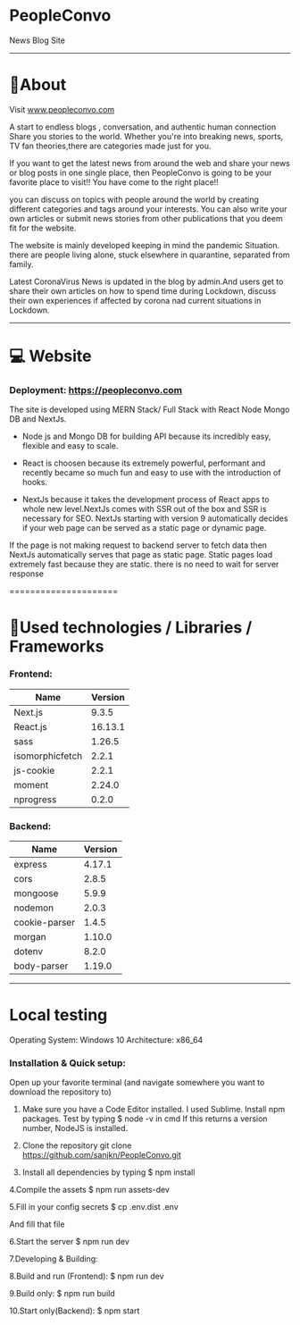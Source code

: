 # PeopleConvo
News Blog Site


--------------------

#  📌About

Visit www.peopleconvo.com 

A start to endless blogs , conversation, and authentic human connection Share you stories to the world. Whether you're into breaking news, sports, 
                                TV fan theories,there are categories made just for you.
                                
                                
If you want  to get the latest news from around the web and share your  news  or blog posts  in one single place, then PeopleConvo is going to be your favorite place to visit!! You have come to the right place!!


you can discuss on topics with people around the world  by creating different categories and tags around your interests. You can also write your own articles or submit news stories from other publications that you deem fit for the website.

The website is mainly developed keeping in mind the pandemic Situation. there are people living alone, stuck elsewhere in quarantine, separated from family.


Latest CoronaVirus News is updated in the blog by admin.And users get to share their own articles on how to spend time during Lockdown, discuss their own experiences if affected by corona nad current situations in Lockdown. 


----------------------------
# 💻 Website

###  Deployment:   https://peopleconvo.com

The site is developed using MERN Stack/ Full Stack with React Node Mongo DB and NextJs. 

* Node js and Mongo DB for building API because its incredibly easy, flexible and easy to scale.
* React is choosen  because its extremely powerful, performant and recently became so much fun and easy to use with the introduction of hooks.

* NextJs because it takes the development process of React apps to whole new level.NextJs comes with SSR out of the box and SSR is       necessary for SEO.
 NextJs starting with version 9 automatically decides if your web page can be served as a static page or dynamic page.

 If the page is not making request to backend server to fetch data then NextJs automatically serves that page as static page.
 Static pages load extremely fast because they are static. there is no need to wait for server response



=====================

 # 🔧Used technologies / Libraries / Frameworks
 
 ### Frontend:

| Name          | Version       |
| ------------- | ------------- |
| Next.js       | 9.3.5         |
| React.js      | 16.13.1       |
| sass          | 1.26.5        |
|isomorphicfetch| 2.2.1         |
|js-cookie      | 2.2.1         |
| moment        | 2.24.0        |
| nprogress     | 0.2.0         |

### Backend:

| Name          | Version       |
| ------------- | ------------- |
| express       | 4.17.1        |
| cors          | 2.8.5         |
| mongoose      | 5.9.9         |
|nodemon        | 2.0.3         |
|cookie-parser  | 1.4.5         |
| morgan        | 1.10.0        |
| dotenv        | 8.2.0         |
| body-parser   | 1.19.0        |


--------------------------------
#  Local testing

Operating System: Windows 10
Architecture: x86_64

### Installation & Quick setup:

Open up your favorite terminal (and navigate somewhere you want to download the repository to)

1. Make sure you have a Code Editor installed. I used Sublime. Install npm packages. Test by typing  $ node -v in cmd
If this returns a version number, NodeJS is installed.

2. Clone the repository 
git clone https://github.com/sanjkn/PeopleConvo.git

3. Install all dependencies by typing
$ npm install


4.Compile the assets
$ npm run assets-dev

5.Fill in your config secrets
$ cp .env.dist .env

And fill that file

6.Start the server
$ npm run dev

7.Developing & Building:

8.Build and run (Frontend):
$ npm run dev

9.Build only:
$ npm run build

10.Start only(Backend):
$ npm start
